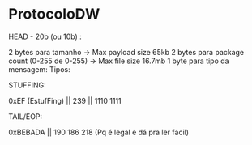 # ProtocoloDW

HEAD -  20b (ou 10b) :

2 bytes para tamanho -> Max payload size 65kb
2 bytes para package count (0-255 de 0-255) -> Max file size 16.7mb 
1 byte  para tipo da mensagem:
    Tipos:

STUFFING: 

0xEF (EstufFing) || 239 || 1110 1111

TAIL/EOP:

0xBEBADA || 190 186 218  (Pq é legal e dá pra ler facil)
